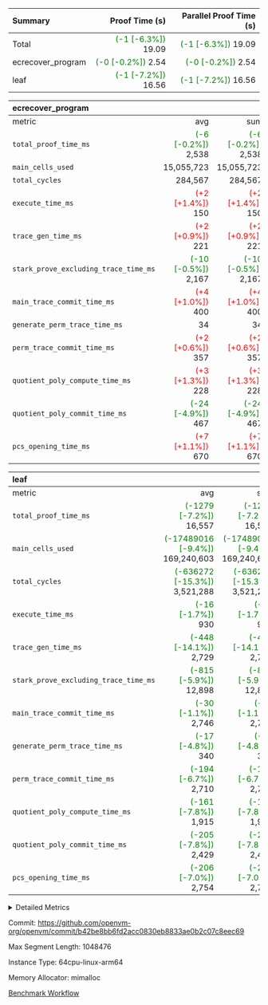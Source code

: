 | Summary | Proof Time (s) | Parallel Proof Time (s) |
|:---|---:|---:|
| Total | <span style='color: green'>(-1 [-6.3%])</span> 19.09 | <span style='color: green'>(-1 [-6.3%])</span> 19.09 |
| ecrecover_program | <span style='color: green'>(-0 [-0.2%])</span> 2.54 | <span style='color: green'>(-0 [-0.2%])</span> 2.54 |
| leaf | <span style='color: green'>(-1 [-7.2%])</span> 16.56 | <span style='color: green'>(-1 [-7.2%])</span> 16.56 |


| ecrecover_program |||||
|:---|---:|---:|---:|---:|
|metric|avg|sum|max|min|
| `total_proof_time_ms ` | <span style='color: green'>(-6 [-0.2%])</span> 2,538 | <span style='color: green'>(-6 [-0.2%])</span> 2,538 | <span style='color: green'>(-6 [-0.2%])</span> 2,538 | <span style='color: green'>(-6 [-0.2%])</span> 2,538 |
| `main_cells_used     ` |  15,055,723 |  15,055,723 |  15,055,723 |  15,055,723 |
| `total_cycles        ` |  284,567 |  284,567 |  284,567 |  284,567 |
| `execute_time_ms     ` | <span style='color: red'>(+2 [+1.4%])</span> 150 | <span style='color: red'>(+2 [+1.4%])</span> 150 | <span style='color: red'>(+2 [+1.4%])</span> 150 | <span style='color: red'>(+2 [+1.4%])</span> 150 |
| `trace_gen_time_ms   ` | <span style='color: red'>(+2 [+0.9%])</span> 221 | <span style='color: red'>(+2 [+0.9%])</span> 221 | <span style='color: red'>(+2 [+0.9%])</span> 221 | <span style='color: red'>(+2 [+0.9%])</span> 221 |
| `stark_prove_excluding_trace_time_ms` | <span style='color: green'>(-10 [-0.5%])</span> 2,167 | <span style='color: green'>(-10 [-0.5%])</span> 2,167 | <span style='color: green'>(-10 [-0.5%])</span> 2,167 | <span style='color: green'>(-10 [-0.5%])</span> 2,167 |
| `main_trace_commit_time_ms` | <span style='color: red'>(+4 [+1.0%])</span> 400 | <span style='color: red'>(+4 [+1.0%])</span> 400 | <span style='color: red'>(+4 [+1.0%])</span> 400 | <span style='color: red'>(+4 [+1.0%])</span> 400 |
| `generate_perm_trace_time_ms` |  34 |  34 |  34 |  34 |
| `perm_trace_commit_time_ms` | <span style='color: red'>(+2 [+0.6%])</span> 357 | <span style='color: red'>(+2 [+0.6%])</span> 357 | <span style='color: red'>(+2 [+0.6%])</span> 357 | <span style='color: red'>(+2 [+0.6%])</span> 357 |
| `quotient_poly_compute_time_ms` | <span style='color: red'>(+3 [+1.3%])</span> 228 | <span style='color: red'>(+3 [+1.3%])</span> 228 | <span style='color: red'>(+3 [+1.3%])</span> 228 | <span style='color: red'>(+3 [+1.3%])</span> 228 |
| `quotient_poly_commit_time_ms` | <span style='color: green'>(-24 [-4.9%])</span> 467 | <span style='color: green'>(-24 [-4.9%])</span> 467 | <span style='color: green'>(-24 [-4.9%])</span> 467 | <span style='color: green'>(-24 [-4.9%])</span> 467 |
| `pcs_opening_time_ms ` | <span style='color: red'>(+7 [+1.1%])</span> 670 | <span style='color: red'>(+7 [+1.1%])</span> 670 | <span style='color: red'>(+7 [+1.1%])</span> 670 | <span style='color: red'>(+7 [+1.1%])</span> 670 |

| leaf |||||
|:---|---:|---:|---:|---:|
|metric|avg|sum|max|min|
| `total_proof_time_ms ` | <span style='color: green'>(-1279 [-7.2%])</span> 16,557 | <span style='color: green'>(-1279 [-7.2%])</span> 16,557 | <span style='color: green'>(-1279 [-7.2%])</span> 16,557 | <span style='color: green'>(-1279 [-7.2%])</span> 16,557 |
| `main_cells_used     ` | <span style='color: green'>(-17489016 [-9.4%])</span> 169,240,603 | <span style='color: green'>(-17489016 [-9.4%])</span> 169,240,603 | <span style='color: green'>(-17489016 [-9.4%])</span> 169,240,603 | <span style='color: green'>(-17489016 [-9.4%])</span> 169,240,603 |
| `total_cycles        ` | <span style='color: green'>(-636272 [-15.3%])</span> 3,521,288 | <span style='color: green'>(-636272 [-15.3%])</span> 3,521,288 | <span style='color: green'>(-636272 [-15.3%])</span> 3,521,288 | <span style='color: green'>(-636272 [-15.3%])</span> 3,521,288 |
| `execute_time_ms     ` | <span style='color: green'>(-16 [-1.7%])</span> 930 | <span style='color: green'>(-16 [-1.7%])</span> 930 | <span style='color: green'>(-16 [-1.7%])</span> 930 | <span style='color: green'>(-16 [-1.7%])</span> 930 |
| `trace_gen_time_ms   ` | <span style='color: green'>(-448 [-14.1%])</span> 2,729 | <span style='color: green'>(-448 [-14.1%])</span> 2,729 | <span style='color: green'>(-448 [-14.1%])</span> 2,729 | <span style='color: green'>(-448 [-14.1%])</span> 2,729 |
| `stark_prove_excluding_trace_time_ms` | <span style='color: green'>(-815 [-5.9%])</span> 12,898 | <span style='color: green'>(-815 [-5.9%])</span> 12,898 | <span style='color: green'>(-815 [-5.9%])</span> 12,898 | <span style='color: green'>(-815 [-5.9%])</span> 12,898 |
| `main_trace_commit_time_ms` | <span style='color: green'>(-30 [-1.1%])</span> 2,746 | <span style='color: green'>(-30 [-1.1%])</span> 2,746 | <span style='color: green'>(-30 [-1.1%])</span> 2,746 | <span style='color: green'>(-30 [-1.1%])</span> 2,746 |
| `generate_perm_trace_time_ms` | <span style='color: green'>(-17 [-4.8%])</span> 340 | <span style='color: green'>(-17 [-4.8%])</span> 340 | <span style='color: green'>(-17 [-4.8%])</span> 340 | <span style='color: green'>(-17 [-4.8%])</span> 340 |
| `perm_trace_commit_time_ms` | <span style='color: green'>(-194 [-6.7%])</span> 2,710 | <span style='color: green'>(-194 [-6.7%])</span> 2,710 | <span style='color: green'>(-194 [-6.7%])</span> 2,710 | <span style='color: green'>(-194 [-6.7%])</span> 2,710 |
| `quotient_poly_compute_time_ms` | <span style='color: green'>(-161 [-7.8%])</span> 1,915 | <span style='color: green'>(-161 [-7.8%])</span> 1,915 | <span style='color: green'>(-161 [-7.8%])</span> 1,915 | <span style='color: green'>(-161 [-7.8%])</span> 1,915 |
| `quotient_poly_commit_time_ms` | <span style='color: green'>(-205 [-7.8%])</span> 2,429 | <span style='color: green'>(-205 [-7.8%])</span> 2,429 | <span style='color: green'>(-205 [-7.8%])</span> 2,429 | <span style='color: green'>(-205 [-7.8%])</span> 2,429 |
| `pcs_opening_time_ms ` | <span style='color: green'>(-206 [-7.0%])</span> 2,754 | <span style='color: green'>(-206 [-7.0%])</span> 2,754 | <span style='color: green'>(-206 [-7.0%])</span> 2,754 | <span style='color: green'>(-206 [-7.0%])</span> 2,754 |



<details>
<summary>Detailed Metrics</summary>

| group | num_segments | keygen_time_ms | commit_exe_time_ms |
| --- | --- | --- | --- |
| ecrecover_program | 1 | 1,164 | 12 | 

| group | air_name | quotient_deg | interactions | constraints |
| --- | --- | --- | --- | --- |
| ecrecover_program | AccessAdapterAir<16> | 4 | 5 | 11 | 
| ecrecover_program | AccessAdapterAir<2> | 4 | 5 | 11 | 
| ecrecover_program | AccessAdapterAir<32> | 4 | 5 | 11 | 
| ecrecover_program | AccessAdapterAir<4> | 4 | 5 | 11 | 
| ecrecover_program | AccessAdapterAir<64> | 4 | 5 | 11 | 
| ecrecover_program | AccessAdapterAir<8> | 4 | 5 | 11 | 
| ecrecover_program | BitwiseOperationLookupAir<8> | 2 | 2 | 4 | 
| ecrecover_program | KeccakVmAir | 4 | 321 | 4,380 | 
| ecrecover_program | MemoryMerkleAir<8> | 4 | 4 | 38 | 
| ecrecover_program | PersistentBoundaryAir<8> | 4 | 3 | 5 | 
| ecrecover_program | PhantomAir | 4 | 3 | 4 | 
| ecrecover_program | Poseidon2PeripheryAir<BabyBearParameters>, 1> | 2 | 1 | 286 | 
| ecrecover_program | ProgramAir | 1 | 1 | 4 | 
| ecrecover_program | RangeTupleCheckerAir<2> | 1 | 1 | 4 | 
| ecrecover_program | Rv32HintStoreAir | 4 | 19 | 21 | 
| ecrecover_program | VariableRangeCheckerAir | 1 | 1 | 4 | 
| ecrecover_program | VmAirWrapper<Rv32BaseAluAdapterAir, BaseAluCoreAir<4, 8> | 4 | 19 | 30 | 
| ecrecover_program | VmAirWrapper<Rv32BaseAluAdapterAir, LessThanCoreAir<4, 8> | 4 | 17 | 35 | 
| ecrecover_program | VmAirWrapper<Rv32BaseAluAdapterAir, ShiftCoreAir<4, 8> | 4 | 23 | 84 | 
| ecrecover_program | VmAirWrapper<Rv32BranchAdapterAir, BranchEqualCoreAir<4> | 4 | 11 | 17 | 
| ecrecover_program | VmAirWrapper<Rv32BranchAdapterAir, BranchLessThanCoreAir<4, 8> | 4 | 13 | 32 | 
| ecrecover_program | VmAirWrapper<Rv32CondRdWriteAdapterAir, Rv32JalLuiCoreAir> | 4 | 10 | 15 | 
| ecrecover_program | VmAirWrapper<Rv32IsEqualModAdapterAir<2, 1, 32, 32>, ModularIsEqualCoreAir<32, 4, 8> | 4 | 25 | 217 | 
| ecrecover_program | VmAirWrapper<Rv32JalrAdapterAir, Rv32JalrCoreAir> | 4 | 16 | 16 | 
| ecrecover_program | VmAirWrapper<Rv32LoadStoreAdapterAir, LoadSignExtendCoreAir<4, 8> | 4 | 18 | 21 | 
| ecrecover_program | VmAirWrapper<Rv32LoadStoreAdapterAir, LoadStoreCoreAir<4> | 4 | 17 | 27 | 
| ecrecover_program | VmAirWrapper<Rv32MultAdapterAir, DivRemCoreAir<4, 8> | 4 | 25 | 72 | 
| ecrecover_program | VmAirWrapper<Rv32MultAdapterAir, MulHCoreAir<4, 8> | 4 | 24 | 23 | 
| ecrecover_program | VmAirWrapper<Rv32MultAdapterAir, MultiplicationCoreAir<4, 8> | 4 | 19 | 13 | 
| ecrecover_program | VmAirWrapper<Rv32RdWriteAdapterAir, Rv32AuipcCoreAir> | 4 | 11 | 12 | 
| ecrecover_program | VmAirWrapper<Rv32VecHeapAdapterAir<1, 2, 2, 32, 32>, FieldExpressionCoreAir> | 4 | 411 | 378 | 
| ecrecover_program | VmAirWrapper<Rv32VecHeapAdapterAir<2, 1, 1, 32, 32>, FieldExpressionCoreAir> | 4 | 156 | 150 | 
| ecrecover_program | VmAirWrapper<Rv32VecHeapAdapterAir<2, 2, 2, 32, 32>, FieldExpressionCoreAir> | 4 | 422 | 351 | 
| ecrecover_program | VmConnectorAir | 4 | 3 | 8 | 
| leaf | AccessAdapterAir<2> | 4 | 5 | 11 | 
| leaf | AccessAdapterAir<4> | 4 | 5 | 11 | 
| leaf | AccessAdapterAir<8> | 4 | 5 | 11 | 
| leaf | FriReducedOpeningAir | 4 | 31 | 52 | 
| leaf | NativePoseidon2Air<BabyBearParameters>, 1> | 4 | 136 | 530 | 
| leaf | PhantomAir | 4 | 3 | 4 | 
| leaf | ProgramAir | 1 | 1 | 4 | 
| leaf | VariableRangeCheckerAir | 1 | 1 | 4 | 
| leaf | VmAirWrapper<AluNativeAdapterAir, FieldArithmeticCoreAir> | 4 | 15 | 23 | 
| leaf | VmAirWrapper<BranchNativeAdapterAir, BranchEqualCoreAir<1> | 4 | 11 | 22 | 
| leaf | VmAirWrapper<JalNativeAdapterAir, JalCoreAir> | 4 | 7 | 6 | 
| leaf | VmAirWrapper<NativeAdapterAir<2, 0>, PublicValuesCoreAir> | 4 | 11 | 23 | 
| leaf | VmAirWrapper<NativeLoadStoreAdapterAir<1>, NativeLoadStoreCoreAir<1> | 4 | 15 | 16 | 
| leaf | VmAirWrapper<NativeLoadStoreAdapterAir<4>, NativeLoadStoreCoreAir<4> | 4 | 15 | 16 | 
| leaf | VmAirWrapper<NativeVectorizedAdapterAir<4>, FieldExtensionCoreAir> | 4 | 15 | 23 | 
| leaf | VmConnectorAir | 4 | 3 | 8 | 
| leaf | VolatileBoundaryAir | 4 | 4 | 16 | 

| group | air_name | idx | rows | prep_cols | perm_cols | main_cols | cells |
| --- | --- | --- | --- | --- | --- | --- | --- |
| leaf | AccessAdapterAir<2> | 0 | 1,048,576 |  | 12 | 11 | 24,117,248 | 
| leaf | AccessAdapterAir<4> | 0 | 524,288 |  | 12 | 13 | 13,107,200 | 
| leaf | AccessAdapterAir<8> | 0 | 512 |  | 12 | 17 | 14,848 | 
| leaf | FriReducedOpeningAir | 0 | 1,048,576 |  | 36 | 25 | 63,963,136 | 
| leaf | NativePoseidon2Air<BabyBearParameters>, 1> | 0 | 131,072 |  | 160 | 399 | 73,269,248 | 
| leaf | PhantomAir | 0 | 16,384 |  | 8 | 6 | 229,376 | 
| leaf | ProgramAir | 0 | 1,048,576 |  | 8 | 10 | 18,874,368 | 
| leaf | VariableRangeCheckerAir | 0 | 262,144 | 2 | 8 | 1 | 2,359,296 | 
| leaf | VmAirWrapper<AluNativeAdapterAir, FieldArithmeticCoreAir> | 0 | 2,097,152 |  | 20 | 29 | 102,760,448 | 
| leaf | VmAirWrapper<BranchNativeAdapterAir, BranchEqualCoreAir<1> | 0 | 1,048,576 |  | 16 | 23 | 40,894,464 | 
| leaf | VmAirWrapper<JalNativeAdapterAir, JalCoreAir> | 0 | 65,536 |  | 12 | 9 | 1,376,256 | 
| leaf | VmAirWrapper<NativeAdapterAir<2, 0>, PublicValuesCoreAir> | 0 | 64 |  | 16 | 23 | 2,496 | 
| leaf | VmAirWrapper<NativeLoadStoreAdapterAir<1>, NativeLoadStoreCoreAir<1> | 0 | 1,048,576 |  | 24 | 22 | 48,234,496 | 
| leaf | VmAirWrapper<NativeLoadStoreAdapterAir<4>, NativeLoadStoreCoreAir<4> | 0 | 131,072 |  | 24 | 31 | 7,208,960 | 
| leaf | VmAirWrapper<NativeVectorizedAdapterAir<4>, FieldExtensionCoreAir> | 0 | 262,144 |  | 20 | 38 | 15,204,352 | 
| leaf | VmConnectorAir | 0 | 2 | 1 | 8 | 4 | 24 | 
| leaf | VolatileBoundaryAir | 0 | 1,048,576 |  | 8 | 11 | 19,922,944 | 

| group | air_name | segment | rows | prep_cols | perm_cols | main_cols | cells |
| --- | --- | --- | --- | --- | --- | --- | --- |
| ecrecover_program | AccessAdapterAir<16> | 0 | 16,384 |  | 12 | 25 | 606,208 | 
| ecrecover_program | AccessAdapterAir<2> | 0 | 256 |  | 12 | 11 | 5,888 | 
| ecrecover_program | AccessAdapterAir<32> | 0 | 8,192 |  | 12 | 41 | 434,176 | 
| ecrecover_program | AccessAdapterAir<4> | 0 | 128 |  | 12 | 13 | 3,200 | 
| ecrecover_program | AccessAdapterAir<8> | 0 | 32,768 |  | 12 | 17 | 950,272 | 
| ecrecover_program | BitwiseOperationLookupAir<8> | 0 | 65,536 | 3 | 8 | 2 | 655,360 | 
| ecrecover_program | KeccakVmAir | 0 | 128 |  | 532 | 3,163 | 472,960 | 
| ecrecover_program | MemoryMerkleAir<8> | 0 | 4,096 |  | 12 | 32 | 180,224 | 
| ecrecover_program | PersistentBoundaryAir<8> | 0 | 4,096 |  | 8 | 20 | 114,688 | 
| ecrecover_program | PhantomAir | 0 | 64 |  | 8 | 6 | 896 | 
| ecrecover_program | Poseidon2PeripheryAir<BabyBearParameters>, 1> | 0 | 4,096 |  | 8 | 300 | 1,261,568 | 
| ecrecover_program | ProgramAir | 0 | 16,384 |  | 8 | 10 | 294,912 | 
| ecrecover_program | RangeTupleCheckerAir<2> | 0 | 524,288 | 2 | 8 | 1 | 4,718,592 | 
| ecrecover_program | Rv32HintStoreAir | 0 | 256 |  | 24 | 32 | 14,336 | 
| ecrecover_program | VariableRangeCheckerAir | 0 | 262,144 | 2 | 8 | 1 | 2,359,296 | 
| ecrecover_program | VmAirWrapper<Rv32BaseAluAdapterAir, BaseAluCoreAir<4, 8> | 0 | 131,072 |  | 28 | 36 | 8,388,608 | 
| ecrecover_program | VmAirWrapper<Rv32BaseAluAdapterAir, LessThanCoreAir<4, 8> | 0 | 2,048 |  | 24 | 37 | 124,928 | 
| ecrecover_program | VmAirWrapper<Rv32BaseAluAdapterAir, ShiftCoreAir<4, 8> | 0 | 16,384 |  | 28 | 53 | 1,327,104 | 
| ecrecover_program | VmAirWrapper<Rv32BranchAdapterAir, BranchEqualCoreAir<4> | 0 | 16,384 |  | 16 | 26 | 688,128 | 
| ecrecover_program | VmAirWrapper<Rv32BranchAdapterAir, BranchLessThanCoreAir<4, 8> | 0 | 32,768 |  | 20 | 32 | 1,703,936 | 
| ecrecover_program | VmAirWrapper<Rv32CondRdWriteAdapterAir, Rv32JalLuiCoreAir> | 0 | 8,192 |  | 16 | 18 | 278,528 | 
| ecrecover_program | VmAirWrapper<Rv32IsEqualModAdapterAir<2, 1, 32, 32>, ModularIsEqualCoreAir<32, 4, 8> | 0 | 4,096 |  | 32 | 166 | 811,008 | 
| ecrecover_program | VmAirWrapper<Rv32JalrAdapterAir, Rv32JalrCoreAir> | 0 | 8,192 |  | 20 | 28 | 393,216 | 
| ecrecover_program | VmAirWrapper<Rv32LoadStoreAdapterAir, LoadSignExtendCoreAir<4, 8> | 0 | 4,096 |  | 28 | 35 | 258,048 | 
| ecrecover_program | VmAirWrapper<Rv32LoadStoreAdapterAir, LoadStoreCoreAir<4> | 0 | 131,072 |  | 28 | 40 | 8,912,896 | 
| ecrecover_program | VmAirWrapper<Rv32MultAdapterAir, MulHCoreAir<4, 8> | 0 | 8 |  | 40 | 39 | 632 | 
| ecrecover_program | VmAirWrapper<Rv32MultAdapterAir, MultiplicationCoreAir<4, 8> | 0 | 4,096 |  | 28 | 31 | 241,664 | 
| ecrecover_program | VmAirWrapper<Rv32RdWriteAdapterAir, Rv32AuipcCoreAir> | 0 | 4,096 |  | 16 | 21 | 151,552 | 
| ecrecover_program | VmAirWrapper<Rv32VecHeapAdapterAir<1, 2, 2, 32, 32>, FieldExpressionCoreAir> | 0 | 2,048 |  | 416 | 543 | 1,964,032 | 
| ecrecover_program | VmAirWrapper<Rv32VecHeapAdapterAir<2, 1, 1, 32, 32>, FieldExpressionCoreAir> | 0 | 32 |  | 160 | 261 | 13,472 | 
| ecrecover_program | VmAirWrapper<Rv32VecHeapAdapterAir<2, 2, 2, 32, 32>, FieldExpressionCoreAir> | 0 | 1,024 |  | 428 | 619 | 1,072,128 | 
| ecrecover_program | VmConnectorAir | 0 | 2 | 1 | 8 | 4 | 24 | 

| group | idx | trace_gen_time_ms | total_proof_time_ms | total_cycles | total_cells | stark_prove_excluding_trace_time_ms | quotient_poly_compute_time_ms | quotient_poly_commit_time_ms | perm_trace_commit_time_ms | pcs_opening_time_ms | main_trace_commit_time_ms | main_cells_used | generate_perm_trace_time_ms | execute_time_ms |
| --- | --- | --- | --- | --- | --- | --- | --- | --- | --- | --- | --- | --- | --- | --- |
| leaf | 0 | 2,729 | 16,557 | 3,521,288 | 431,539,160 | 12,898 | 1,915 | 2,429 | 2,710 | 2,754 | 2,746 | 169,240,603 | 340 | 930 | 

| group | segment | trace_gen_time_ms | total_proof_time_ms | total_cycles | total_cells | stark_prove_excluding_trace_time_ms | quotient_poly_compute_time_ms | quotient_poly_commit_time_ms | perm_trace_commit_time_ms | pcs_opening_time_ms | main_trace_commit_time_ms | main_cells_used | generate_perm_trace_time_ms | execute_time_ms |
| --- | --- | --- | --- | --- | --- | --- | --- | --- | --- | --- | --- | --- | --- | --- |
| ecrecover_program | 0 | 221 | 2,538 | 284,567 | 38,417,467 | 2,167 | 228 | 467 | 357 | 670 | 400 | 15,055,723 | 34 | 150 | 

</details>


Commit: https://github.com/openvm-org/openvm/commit/b42be8bb6fd2acc0830eb8833ae0b2c07c8eec69

Max Segment Length: 1048476

Instance Type: 64cpu-linux-arm64

Memory Allocator: mimalloc

[Benchmark Workflow](https://github.com/openvm-org/openvm/actions/runs/13097254898)
